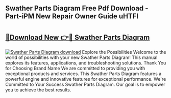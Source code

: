 ## Swather Parts Diagram Free Pdf Download - Part-iPM New Repair Owner Guide uHTFl

# <h2><a href="http://dfivbyd.blite.top/?on=Swather+Parts+Diagram">🔗Download New 👉🔴 Swather Parts Diagram</a></h2>

[![Swather Parts Diagram download](https://i.imgur.com/lujVjoI.png)](http://dfivbyd.blite.top/?on=Swather+Parts+Diagram)
Explore the Possibilities Welcome to the world of possibilities with your new Swather Parts Diagram! This manual explores its features, applications, and troubleshooting solutions. Thank You for Choosing Brand Name We are committed to providing you with exceptional products and services. This Swather Parts Diagram features a powerful engine and innovative features for exceptional performance. We're Committed to Your Success Swather Parts Diagram. Our goal is to empower you to achieve the best results.
